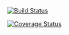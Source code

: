 [![Build Status](https://travis-ci.org/jiayinlu19960224/cs207test.svg?branch=master)](https://travis-ci.org/jiayinlu19960224/cs207test.svg?branch=master)

[![Coverage Status](https://coveralls.io/repos/github/jiayinlu19960224/cs207test/badge.svg?branch=master)](https://coveralls.io/github/jiayinlu19960224/cs207test?branch=master)
